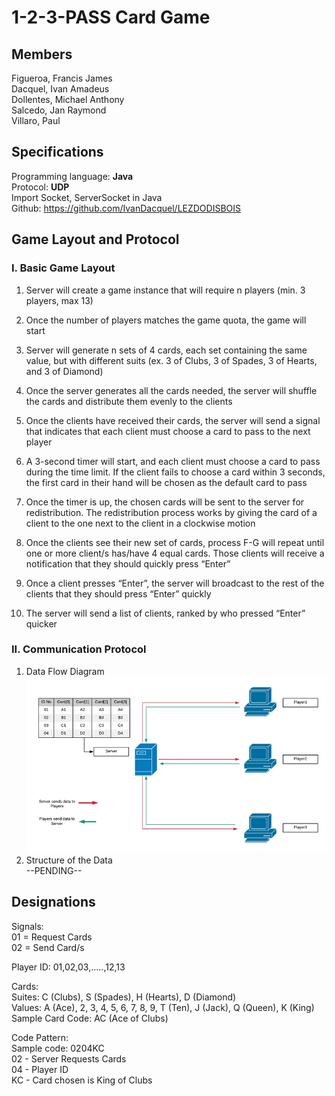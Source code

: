 # 1-2-3-PASS Card Game

## Members

Figueroa, Francis James <br />
Dacquel, Ivan Amadeus <br />
Dollentes, Michael Anthony <br />
Salcedo, Jan Raymond <br />
Villaro, Paul

## Specifications

Programming language: **Java** <br />
Protocol: **UDP** <br />
Import Socket, ServerSocket in Java <br />
Github: https://github.com/IvanDacquel/LEZDODISBOIS

## Game Layout and Protocol

### I. Basic Game Layout

1. Server will create a game instance that will require n players (min. 3 players, max 13)

2. Once the number of players matches the game quota, the game will start

3. Server will generate n sets of 4 cards, each set containing the same value, but with different suits (ex. 3 of Clubs, 3 of Spades, 3 of Hearts, and 3 of Diamond)

4. Once the server generates all the cards needed, the server will shuffle the cards and distribute them evenly to the clients

5. Once the clients have received their cards, the server will send a signal that indicates that each client must choose a card to pass to the next player

6. A 3-second timer will start, and each client must choose a card to pass during the time limit. If the client fails to choose a card within 3 seconds, the first card in their hand will be chosen as the default card to pass

7. Once the timer is up, the chosen cards will be sent to the server for redistribution. The redistribution process works by giving the card of a client to the one next to the client in a clockwise motion

8. Once the clients see their new set of cards, process F-G will repeat until one or more client/s has/have 4 equal cards. Those clients will receive a notification that they should quickly press “Enter”

9. Once a client presses “Enter”, the server will broadcast to the rest of the clients that they should press “Enter” quickly

10. The server will send a list of clients, ranked by who pressed “Enter” quicker

### II. Communication Protocol

1. Data Flow Diagram <br />
![alt text](https://github.com/IvanDacquel/LEZDODISBOIS/blob/master/diagram.png "Data Flow Diagram")<br />
2. Structure of the Data <br />
--PENDING--

## Designations
  
Signals: <br />
  01 = Request Cards <br />
  02 = Send Card/s <br />
  
Player ID: 01,02,03,.....,12,13 <br />

Cards: <br />
  Suites: C (Clubs), S (Spades), H (Hearts), D (Diamond) <br />
  Values: A (Ace), 2, 3, 4, 5, 6, 7, 8, 9, T (Ten), J (Jack), Q (Queen), K (King) <br />
  Sample Card Code: AC (Ace of Clubs) <br />

Code Pattern: <br />
  Sample code: 0204KC <br />
    02 - Server Requests Cards <br />
    04 - Player ID <br />
    KC - Card chosen is King of Clubs <br />


